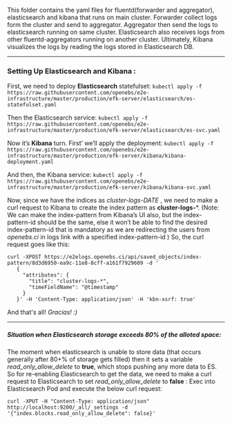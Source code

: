 This folder contains the yaml files for fluentd(forwarder and aggregator), elasticsearch and kibana that runs on main cluster. Forwarder collect logs form the cluster and send to aggregator. Aggregator then send the logs to elasticsearch running on same cluster. Elasticsearch also receives logs from other fluentd-aggregators running on another cluster. Ultimately, Kibana visualizes the logs by reading the logs stored in Elasticsearch DB.

---
### Setting Up Elasticsearch and Kibana :

First, we need to deploy **Elasticsearch** statefulset:
`kubectl apply -f https://raw.githubusercontent.com/openebs/e2e-infrastructure/master/production/efk-server/elasticsearch/es-statefulset.yaml`

Then the Elasticsearch service:
`kubectl apply -f https://raw.githubusercontent.com/openebs/e2e-infrastructure/master/production/efk-server/elasticsearch/es-svc.yaml`

Now it’s **Kibana** turn. First’ we’ll apply the deployment:
`kubectl apply -f https://raw.githubusercontent.com/openebs/e2e-infrastructure/master/production/efk-server/kibana/kibana-deployment.yaml`

And then, the Kibana service:
`kubectl apply -f https://raw.githubusercontent.com/openebs/e2e-infrastructure/master/production/efk-server/kibana/kibana-svc.yaml`


Now, since we have the indices  as *cluster-logs-DATE* , we need to make a curl request to Kibana to create the index pattern as **cluster-logs-***.
(Note: We can make the index-pattern from Kibana’s UI also, but the index-pattern-id should be the same, else it won’t be able to find the desired index-pattern-id that is mandatory as we are redirecting the users from *openebs.ci* in logs link with a specified index-pattern-id )
So, the curl request goes like this:

```
curl -XPOST https://e2elogs.openebs.ci/api/saved_objects/index-pattern/8d3d6950-ea9c-11e8-8cff-a161f7929609 -d '
   {
     "attributes": {
       "title": "cluster-logs-*",
       "timeFieldName": "@timestamp"
     }
   }' -H 'Content-Type: application/json' -H 'kbn-xsrf: true'
```
And that's all!   *Gracias! :)*

---
##### Situation when Elasticsearch storage exceeds 80% of the alloted space:
The moment when elasticsearch is unable to store data (that occurs generally after 80+% of storage gets filled) then it sets a variable *read_only_allow_delete* to **true**, which stops pushing any more data to ES. So for re-enabling Elasticsearch to get the data, we need to make a curl request to Elasticsearch to set *read_only_allow_delete* to **false** :
Exec into Elasticsearch Pod and execute the below curl request:
```
curl -XPUT -H "Content-Type: application/json" http://localhost:9200/_all/_settings -d '{"index.blocks.read_only_allow_delete": false}'
```